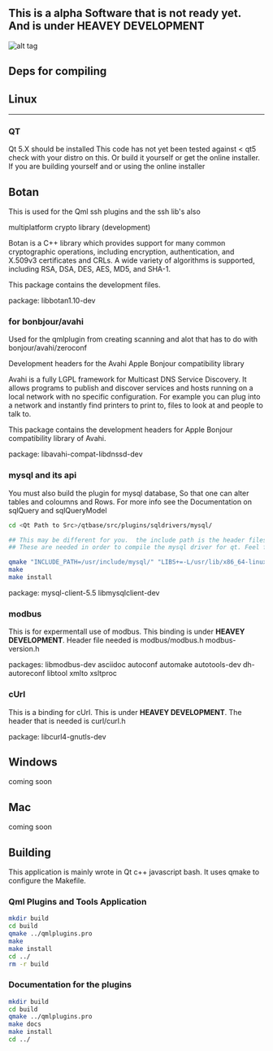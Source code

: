 ## This is a alpha Software that is not ready yet. And is under **HEAVEY DEVELOPMENT**


![alt tag](http://imgs.xkcd.com/comics/sandwich.png)


## Deps for compiling
## Linux
***


### QT
Qt 5.X should be installed This code has not yet been tested against < qt5
check with your distro on this.
Or build it yourself or get the online installer.  If you are building yourself and or using the online installer

## Botan
This is used for the Qml ssh plugins and the ssh lib's also

multiplatform crypto library (development)

Botan is a C++ library which provides support for many common cryptographic operations,
including encryption,
authentication,
and X.509v3 certificates and CRLs.
A wide variety of algorithms is supported, including RSA, DSA, DES, AES, MD5, and SHA-1.

This package contains the development files.

package: libbotan1.10-dev

### for bonbjour/avahi
Used for the qmlplugin from creating scanning and alot that has to do with bonjour/avahi/zeroconf

Development headers for the Avahi Apple Bonjour compatibility library

Avahi is a fully LGPL framework for Multicast DNS Service Discovery.
It allows programs to publish and discover services and hosts running on a local network with no specific configuration.
For example you can plug into a network and instantly find printers to print to, files to look at and people to talk to.

This package contains the development headers for Apple Bonjour compatibility library of Avahi.

package: libavahi-compat-libdnssd-dev 

### mysql and its api 
You must also build the plugin for mysql database,
So that one can alter tables and coloumns and Rows.
For more info see the Documentation on
sqlQuery and sqlQueryModel

```bash
cd <Qt Path to Src>/qtbase/src/plugins/sqldrivers/mysql/

## This may be different for you.  the include path is the header files from libmysqlclient-dev The Libs is the linked so file that comes with the mysql-client-5.5
## These are needed in order to compile the mysql driver for qt. Feel free to compile the other drivers that are also in the dir 

qmake "INCLUDE_PATH=/usr/include/mysql/" "LIBS+=-L/usr/lib/x86_64-linux-gnu/libmysqlclient_r.so"  mysql.pro
make
make install
```
package: mysql-client-5.5 libmysqlclient-dev

### modbus
This is for expermentall use of modbus.  This binding is under **HEAVEY DEVELOPMENT**.
Header file needed is
modbus/modbus.h
modbus-version.h


packages: libmodbus-dev asciidoc autoconf automake autotools-dev dh-autoreconf libtool xmlto xsltproc


### cUrl 
This is a binding for cUrl. This is under **HEAVEY DEVELOPMENT**.
The header that is needed is curl/curl.h

package: libcurl4-gnutls-dev 

## Windows
coming soon

## Mac
coming soon


## Building 

This application is mainly wrote in Qt c++ javascript bash.
It uses qmake to configure the Makefile.
### Qml Plugins and Tools Application
```bash
mkdir build 
cd build 
qmake ../qmlplugins.pro 
make 
make install
cd ../
rm -r build  
```
### Documentation for the plugins 

```bash
mkdir build
cd build
qmake ../qmlplugins.pro    
make docs
make install
cd ../
```

